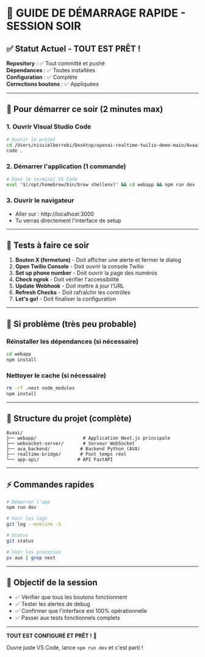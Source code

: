# 🚀 GUIDE DE DÉMARRAGE RAPIDE - SESSION SOIR

## ✅ Statut Actuel - TOUT EST PRÊT !

**Repository** : ✅ Tout committé et pushé  
**Dépendances** : ✅ Toutes installées  
**Configuration** : ✅ Complète  
**Corrections boutons** : ✅ Appliquées  

---

## 🎯 Pour démarrer ce soir (2 minutes max)

### 1. Ouvrir Visual Studio Code
```bash
# Ouvrir le projet
cd /Users/nissielberrebi/Desktop/openai-realtime-twilio-demo-main/Avaai
code .
```

### 2. Démarrer l'application (1 commande)
```bash
# Dans le terminal VS Code
eval "$(/opt/homebrew/bin/brew shellenv)" && cd webapp && npm run dev
```

### 3. Ouvrir le navigateur
- Aller sur : http://localhost:3000
- Tu verras directement l'interface de setup

---

## 🧪 Tests à faire ce soir

1. **Bouton X (fermeture)** - Doit afficher une alerte et fermer le dialog
2. **Open Twilio Console** - Doit ouvrir la console Twilio
3. **Set up phone number** - Doit ouvrir la page des numéros
4. **Check ngrok** - Doit vérifier l'accessibilité
5. **Update Webhook** - Doit mettre à jour l'URL
6. **Refresh Checks** - Doit rafraîchir les contrôles
7. **Let's go!** - Doit finaliser la configuration

---

## 🔧 Si problème (très peu probable)

### Réinstaller les dépendances (si nécessaire)
```bash
cd webapp
npm install
```

### Nettoyer le cache (si nécessaire)  
```bash
rm -rf .next node_modules
npm install
```

---

## 📁 Structure du projet (complète)

```
Avaai/
├── webapp/                 # Application Next.js principale
├── websocket-server/       # Serveur WebSocket
├── ava_backend/           # Backend Python (AVA)
├── realtime-bridge/       # Pont temps réel
└── app-api/              # API FastAPI
```

---

## ⚡ Commandes rapides

```bash
# Démarrer l'app
npm run dev

# Voir les logs
git log --oneline -5

# Status
git status

# Voir les processus
ps aux | grep next
```

---

## 🎯 Objectif de la session

- ✅ Vérifier que tous les boutons fonctionnent
- ✅ Tester les alertes de debug
- ✅ Confirmer que l'interface est 100% opérationnelle
- ✅ Passer aux tests fonctionnels complets

---

**TOUT EST CONFIGURÉ ET PRÊT !** 🚀

Ouvre juste VS Code, lance `npm run dev` et c'est parti !